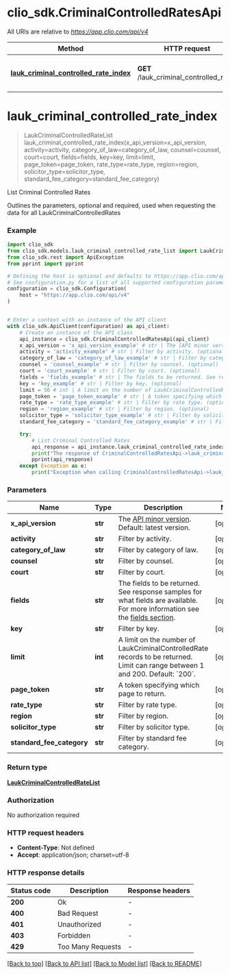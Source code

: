 # clio_sdk.CriminalControlledRatesApi

All URIs are relative to *https://app.clio.com/api/v4*

Method | HTTP request | Description
------------- | ------------- | -------------
[**lauk_criminal_controlled_rate_index**](CriminalControlledRatesApi.md#lauk_criminal_controlled_rate_index) | **GET** /lauk_criminal_controlled_rates | List Criminal Controlled Rates


# **lauk_criminal_controlled_rate_index**
> LaukCriminalControlledRateList lauk_criminal_controlled_rate_index(x_api_version=x_api_version, activity=activity, category_of_law=category_of_law, counsel=counsel, court=court, fields=fields, key=key, limit=limit, page_token=page_token, rate_type=rate_type, region=region, solicitor_type=solicitor_type, standard_fee_category=standard_fee_category)

List Criminal Controlled Rates

Outlines the parameters, optional and required, used when requesting the data for all LaukCriminalControlledRates

### Example


```python
import clio_sdk
from clio_sdk.models.lauk_criminal_controlled_rate_list import LaukCriminalControlledRateList
from clio_sdk.rest import ApiException
from pprint import pprint

# Defining the host is optional and defaults to https://app.clio.com/api/v4
# See configuration.py for a list of all supported configuration parameters.
configuration = clio_sdk.Configuration(
    host = "https://app.clio.com/api/v4"
)


# Enter a context with an instance of the API client
with clio_sdk.ApiClient(configuration) as api_client:
    # Create an instance of the API class
    api_instance = clio_sdk.CriminalControlledRatesApi(api_client)
    x_api_version = 'x_api_version_example' # str | The [API minor version](#section/Minor-Versions). Default: latest version. (optional)
    activity = 'activity_example' # str | Filter by activity. (optional)
    category_of_law = 'category_of_law_example' # str | Filter by category of law. (optional)
    counsel = 'counsel_example' # str | Filter by counsel. (optional)
    court = 'court_example' # str | Filter by court. (optional)
    fields = 'fields_example' # str | The fields to be returned. See response samples for what fields are available. For more information see the [fields section](#section/Fields). (optional)
    key = 'key_example' # str | Filter by key. (optional)
    limit = 56 # int | A limit on the number of LaukCriminalControlledRate records to be returned. Limit can range between 1 and 200. Default: `200`. (optional)
    page_token = 'page_token_example' # str | A token specifying which page to return. (optional)
    rate_type = 'rate_type_example' # str | Filter by rate type. (optional)
    region = 'region_example' # str | Filter by region. (optional)
    solicitor_type = 'solicitor_type_example' # str | Filter by solicitor type. (optional)
    standard_fee_category = 'standard_fee_category_example' # str | Filter by standard fee category. (optional)

    try:
        # List Criminal Controlled Rates
        api_response = api_instance.lauk_criminal_controlled_rate_index(x_api_version=x_api_version, activity=activity, category_of_law=category_of_law, counsel=counsel, court=court, fields=fields, key=key, limit=limit, page_token=page_token, rate_type=rate_type, region=region, solicitor_type=solicitor_type, standard_fee_category=standard_fee_category)
        print("The response of CriminalControlledRatesApi->lauk_criminal_controlled_rate_index:\n")
        pprint(api_response)
    except Exception as e:
        print("Exception when calling CriminalControlledRatesApi->lauk_criminal_controlled_rate_index: %s\n" % e)
```



### Parameters


Name | Type | Description  | Notes
------------- | ------------- | ------------- | -------------
 **x_api_version** | **str**| The [API minor version](#section/Minor-Versions). Default: latest version. | [optional] 
 **activity** | **str**| Filter by activity. | [optional] 
 **category_of_law** | **str**| Filter by category of law. | [optional] 
 **counsel** | **str**| Filter by counsel. | [optional] 
 **court** | **str**| Filter by court. | [optional] 
 **fields** | **str**| The fields to be returned. See response samples for what fields are available. For more information see the [fields section](#section/Fields). | [optional] 
 **key** | **str**| Filter by key. | [optional] 
 **limit** | **int**| A limit on the number of LaukCriminalControlledRate records to be returned. Limit can range between 1 and 200. Default: &#x60;200&#x60;. | [optional] 
 **page_token** | **str**| A token specifying which page to return. | [optional] 
 **rate_type** | **str**| Filter by rate type. | [optional] 
 **region** | **str**| Filter by region. | [optional] 
 **solicitor_type** | **str**| Filter by solicitor type. | [optional] 
 **standard_fee_category** | **str**| Filter by standard fee category. | [optional] 

### Return type

[**LaukCriminalControlledRateList**](LaukCriminalControlledRateList.md)

### Authorization

No authorization required

### HTTP request headers

 - **Content-Type**: Not defined
 - **Accept**: application/json; charset=utf-8

### HTTP response details

| Status code | Description | Response headers |
|-------------|-------------|------------------|
**200** | Ok |  -  |
**400** | Bad Request |  -  |
**401** | Unauthorized |  -  |
**403** | Forbidden |  -  |
**429** | Too Many Requests |  -  |

[[Back to top]](#) [[Back to API list]](../README.md#documentation-for-api-endpoints) [[Back to Model list]](../README.md#documentation-for-models) [[Back to README]](../README.md)

